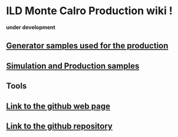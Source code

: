 # ILD Monte Calro Production wiki !   
**under development**  
 
## [Generator samples used for the production](generator_samples.md)  


## [Simulation and Production samples](SimAndRecSamples.md)  


## Tools  


## [Link to the github web page](https://akiyamiyamoto.github.io/ILDMCProduction/)  


## [Link to the github repository](https://github.com/akiyamiyamoto/ILDMCProduction)  



